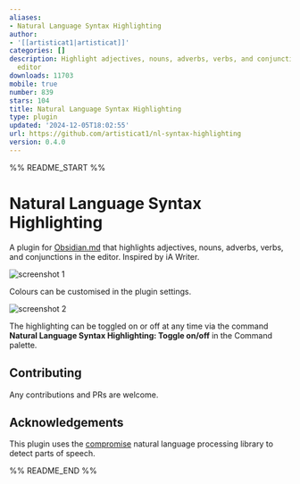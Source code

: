 ```yaml
---
aliases:
- Natural Language Syntax Highlighting
author:
- '[[artisticat1|artisticat]]'
categories: []
description: Highlight adjectives, nouns, adverbs, verbs, and conjunctions in the
  editor
downloads: 11703
mobile: true
number: 839
stars: 104
title: Natural Language Syntax Highlighting
type: plugin
updated: '2024-12-05T18:02:55'
url: https://github.com/artisticat1/nl-syntax-highlighting
version: 0.4.0
---
```


%% README_START %%

# Natural Language Syntax Highlighting

A plugin for [Obsidian.md](https://obsidian.md/) that highlights adjectives, nouns, adverbs, verbs, and conjunctions in the editor. Inspired by iA Writer.

![screenshot 1](https://raw.githubusercontent.com/artisticat1/nl-syntax-highlighting/HEAD/img/screenshot_1.png)

Colours can be customised in the plugin settings.

![screenshot 2](https://raw.githubusercontent.com/artisticat1/nl-syntax-highlighting/HEAD/img/screenshot_2.png)

The highlighting can be toggled on or off at any time via the command **Natural Language Syntax Highlighting: Toggle on/off** in the Command palette.

## Contributing

Any contributions and PRs are welcome.

## Acknowledgements

This plugin uses the [compromise](https://github.com/spencermountain/compromise) natural language processing library to detect parts of speech.


%% README_END %%